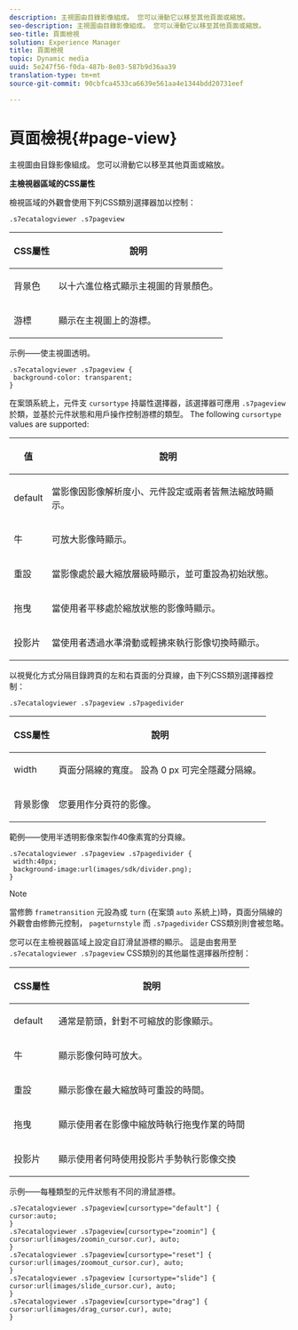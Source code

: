 ```yaml
---
description: 主視圖由目錄影像組成。 您可以滑動它以移至其他頁面或縮放。
seo-description: 主視圖由目錄影像組成。 您可以滑動它以移至其他頁面或縮放。
seo-title: 頁面檢視
solution: Experience Manager
title: 頁面檢視
topic: Dynamic media
uuid: 5e247f56-f0da-487b-8e03-587b9d36aa39
translation-type: tm+mt
source-git-commit: 90cbfca4533ca6639e561aa4e1344bdd20731eef

---
```



# 頁面檢視{#page-view}

主視圖由目錄影像組成。 您可以滑動它以移至其他頁面或縮放。

<!--<a id="section_061E550C1C1D4DB2BD663A898895B38C"></a>-->

**主檢視器區域的CSS屬性**

檢視區域的外觀會使用下列CSS類別選擇器加以控制：

```
.s7ecatalogviewer .s7pageview
```

<table id="table_94EE3F5BBE4547C0B4943471CEE7EDE4"> 
 <thead> 
  <tr> 
   <th colname="col1" class="entry"> <p> CSS屬性 </p> </th> 
   <th colname="col2" class="entry"> <p>說明 </p> </th> 
  </tr> 
 </thead>
 <tbody> 
  <tr> 
   <td colname="col1"> <p> <span class="codeph"> 背景色 </span> </p> </td> 
   <td colname="col2"> <p> 以十六進位格式顯示主視圖的背景顏色。 </p> </td> 
  </tr> 
  <tr> 
   <td colname="col1"> <p> <span class="codeph"> 游標 </span> </p> </td> 
   <td colname="col2"> <p>顯示在主視圖上的游標。 </p> </td> 
  </tr> 
 </tbody> 
</table>

示例——使主視圖透明。

```
.s7ecatalogviewer .s7pageview { 
 background-color: transparent; 
}
```

在案頭系統上，元件支 `cursortype` 持屬性選擇器，該選擇器可應用 `.s7pageview` 於類，並基於元件狀態和用戶操作控制游標的類型。 The following `cursortype` values are supported:

<table id="table_45B83F6CCDE84C36B0E087CA9144BFE6"> 
 <thead> 
  <tr> 
   <th colname="col1" class="entry"> <p>值 </p> </th> 
   <th colname="col2" class="entry"> <p>說明 </p> </th> 
  </tr> 
 </thead>
 <tbody> 
  <tr> 
   <td colname="col1"> <p> <span class="codeph"> default </span> </p> </td> 
   <td colname="col2"> <p>當影像因影像解析度小、元件設定或兩者皆無法縮放時顯示。 </p> </td> 
  </tr> 
  <tr> 
   <td colname="col1"> <p> <span class="codeph"> 牛 </span> </p> </td> 
   <td colname="col2"> <p>可放大影像時顯示。 </p> </td> 
  </tr> 
  <tr> 
   <td colname="col1"> <p> <span class="codeph"> 重設 </span> </p> </td> 
   <td colname="col2"> <p>當影像處於最大縮放層級時顯示，並可重設為初始狀態。 </p> </td> 
  </tr> 
  <tr> 
   <td colname="col1"> <p> <span class="codeph"> 拖曳 </span> </p> </td> 
   <td colname="col2"> <p>當使用者平移處於縮放狀態的影像時顯示。 </p> </td> 
  </tr> 
  <tr> 
   <td colname="col1"> <p> <span class="codeph"> 投影片 </span> </p> </td> 
   <td colname="col2"> <p>當使用者透過水準滑動或輕拂來執行影像切換時顯示。 </p> </td> 
  </tr> 
 </tbody> 
</table>

以視覺化方式分隔目錄跨頁的左和右頁面的分頁線，由下列CSS類別選擇器控制：

`.s7ecatalogviewer .s7pageview .s7pagedivider`

<table id="table_77EBC9A77BF14CF4974F8F43C709A207"> 
 <thead> 
  <tr> 
   <th colname="col1" class="entry"> <p> CSS屬性 </p> </th> 
   <th colname="col2" class="entry"> <p>說明 </p> </th> 
  </tr> 
 </thead>
 <tbody> 
  <tr> 
   <td colname="col1"> <p> <span class="codeph"> width </span> </p> </td> 
   <td colname="col2"> <p> 頁面分隔線的寬度。 設為 <span class="codeph"> 0 px </span> 可完全隱藏分隔線。 </p> </td> 
  </tr> 
  <tr> 
   <td colname="col1"> <p> <span class="codeph"> 背景影像 </span> </p> </td> 
   <td colname="col2"> <p>您要用作分頁符的影像。 </p> </td> 
  </tr> 
 </tbody> 
</table>

範例——使用半透明影像來製作40像素寬的分頁線。

```
.s7ecatalogviewer .s7pageview .s7pagedivider { 
 width:40px; 
 background-image:url(images/sdk/divider.png); 
}
```

>[!NOTE]
>
>當修飾 `frametransition` 元設為或 `turn` (在案頭 `auto` 系統上)時，頁面分隔線的外觀會由修飾元控制， `pageturnstyle` 而 `.s7pagedivider` CSS類別則會被忽略。

您可以在主檢視器區域上設定自訂滑鼠游標的顯示。 這是由套用至 `.s7ecatalogviewer .s7pageview` CSS類別的其他屬性選擇器所控制：

<table id="table_908164DECF9347A19A9696A23BBDB1A2"> 
 <thead> 
  <tr> 
   <th colname="col1" class="entry"> <p> CSS屬性 </p> </th> 
   <th colname="col2" class="entry"> <p>說明 </p> </th> 
  </tr> 
 </thead>
 <tbody> 
  <tr> 
   <td colname="col1"> <p> <span class="codeph"> default </span> </p> </td> 
   <td colname="col2"> <p> 通常是箭頭，針對不可縮放的影像顯示。 </p> </td> 
  </tr> 
  <tr> 
   <td colname="col1"> <p> <span class="codeph"> 牛 </span> </p> </td> 
   <td colname="col2"> <p> 顯示影像何時可放大。 </p> </td> 
  </tr> 
  <tr> 
   <td colname="col1"> <p> <span class="codeph"> 重設 </span> </p> </td> 
   <td colname="col2"> <p>顯示影像在最大縮放時可重設的時間。 </p> </td> 
  </tr> 
  <tr> 
   <td colname="col1"> <p> <span class="codeph"> 拖曳 </span> </p> </td> 
   <td colname="col2"> <p>顯示使用者在影像中縮放時執行拖曳作業的時間 </p> </td> 
  </tr> 
  <tr> 
   <td colname="col1"> <p> <span class="codeph"> 投影片 </span> </p> </td> 
   <td colname="col2"> <p>顯示使用者何時使用投影片手勢執行影像交換 </p> </td> 
  </tr> 
 </tbody> 
</table>

示例——每種類型的元件狀態有不同的滑鼠游標。

```
.s7ecatalogviewer .s7pageview[cursortype="default"] { 
cursor:auto; 
} 
.s7ecatalogviewer .s7pageview[cursortype="zoomin"] { 
cursor:url(images/zoomin_cursor.cur), auto; 
} 
.s7ecatalogviewer .s7pageview[cursortype="reset"] { 
cursor:url(images/zoomout_cursor.cur), auto; 
} 
.s7ecatalogviewer .s7pageview [cursortype="slide"] { 
cursor:url(images/slide_cursor.cur), auto; 
} 
.s7ecatalogviewer .s7pageview[cursortype="drag"] { 
cursor:url(images/drag_cursor.cur), auto; 
}
```

